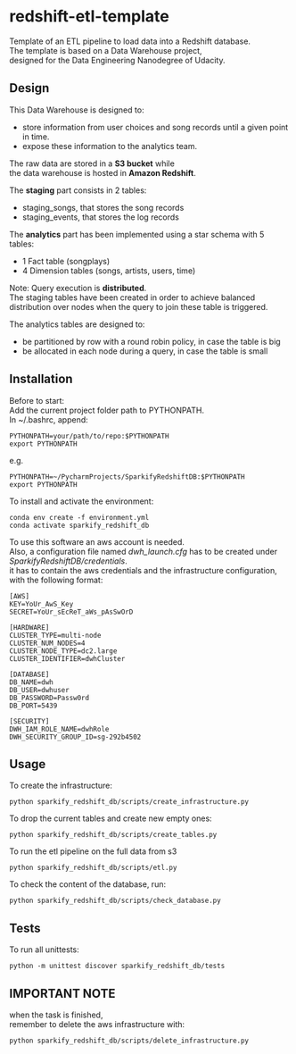 # redshift-etl-template

Template of an ETL pipeline to load data into a Redshift database.  
The template is based on a Data Warehouse project,  
designed for the Data Engineering Nanodegree of Udacity.


## Design
This Data Warehouse is designed to:
- store information from user choices and song records until a given point in time.
- expose these information to the analytics team.

The raw data are stored in a **S3 bucket** while  
the data warehouse is hosted in **Amazon Redshift**.

The **staging** part consists in 2 tables:
- staging_songs, that stores the song records
- staging_events, that stores the log records

The **analytics** part has been implemented using a star schema with 5 tables:
- 1 Fact table (songplays)
- 4 Dimension tables (songs, artists, users, time)

Note: Query execution is **distributed**.  
The staging tables have been created in order to achieve balanced distribution
over nodes when the query to join these table is triggered.

The analytics tables are designed to:
- be partitioned by row with a round robin policy, in case the table is big
- be allocated in each node during a query, in case the table is small

## Installation

Before to start:  
Add the current project folder path to PYTHONPATH.  
In ~/.bashrc, append: 
```
PYTHONPATH=your/path/to/repo:$PYTHONPATH 
export PYTHONPATH
```
e.g.
```
PYTHONPATH=~/PycharmProjects/SparkifyRedshiftDB:$PYTHONPATH 
export PYTHONPATH
```

To install and activate the environment:
```
conda env create -f environment.yml
conda activate sparkify_redshift_db 
```

To use this software an aws account is needed.  
Also, a configuration file named *dwh_launch.cfg* 
has to be created under *SparkifyRedshiftDB/credentials*.  
it has to contain the aws credentials and the infrastructure configuration,
with the following format:
```
[AWS]
KEY=YoUr_AwS_Key
SECRET=YoUr_sEcReT_aWs_pAsSwOrD

[HARDWARE]
CLUSTER_TYPE=multi-node
CLUSTER_NUM_NODES=4
CLUSTER_NODE_TYPE=dc2.large
CLUSTER_IDENTIFIER=dwhCluster

[DATABASE]
DB_NAME=dwh
DB_USER=dwhuser
DB_PASSWORD=Passw0rd
DB_PORT=5439

[SECURITY]
DWH_IAM_ROLE_NAME=dwhRole
DWH_SECURITY_GROUP_ID=sg-292b4502
```

## Usage
To create the infrastructure:
```
python sparkify_redshift_db/scripts/create_infrastructure.py
```

To drop the current tables and create new empty ones:
```
python sparkify_redshift_db/scripts/create_tables.py
```

To run the etl pipeline on the full data from s3
```
python sparkify_redshift_db/scripts/etl.py
```

To check the content of the database, run:
```
python sparkify_redshift_db/scripts/check_database.py
```

## Tests
To run all unittests:
```
python -m unittest discover sparkify_redshift_db/tests
```

## IMPORTANT NOTE
when the task is finished,  
remember to delete the aws infrastructure with:
```
python sparkify_redshift_db/scripts/delete_infrastructure.py
```
